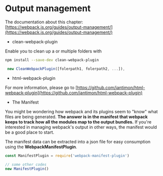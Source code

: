 # Output management

The documentation about this chapter: [https://webpack.js.org/guides/output-management/](https://webpack.js.org/guides/output-management/)

- clean-webpack-plugin

Enable you to clean up a or multiple folders with

```bash
npm install --save-dev clean-webpack-plugin

```

```javascript
 new CleanWebpackPlugin([folerpath1, folerpath2, ...]),

```

- html-webpack-plugin

For more information, please go to [https://github.com/jantimon/html-webpack-plugin](https://github.com/jantimon/html-webpack-plugin)

- The Manifest

You might be wondering how webpack and its plugins seem to "know" what files are being generated. **The answer is in the manifest that webpack keeps to track how all the modules map to the output bundles.** If you're interested in managing webpack's output in other ways, the manifest would be a good place to start.

The manifest data can be extracted into a json file for easy consumption using the **WebpackManifestPlugin**.

```javascript
const ManifestPlugin = require('webpack-manifest-plugin')

// some other codes
new ManifestPlugin()
```